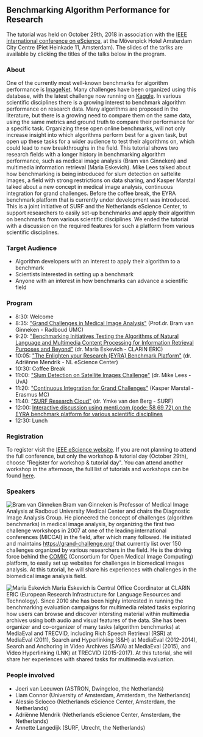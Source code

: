 ## Benchmarking Algorithm Performance for Research
The tutorial was held on October 29th, 2018 in association with the [IEEE international conference on eScience](https://www.escience2018.com/), at the Mövenpick Hotel Amsterdam City Centre (Piet Heinkade 11, Amsterdam). The slides of the tarlks are available by clicking the titles of the talks below in the program. 

### About
One of the currently most well-known benchmarks for algorithm performance is [ImageNet](http://www.image-net.org/). Many challenges have been organized using this database, with the latest challenge now running on [Kaggle](https://www.kaggle.com/c/imagenet-object-localization-challenge). In various scientific disciplines there is a growing interest to benchmark algorithm performance on research data. Many algorithms are proposed in the literature, but there is a growing need to compare them on the same data, using the same metrics and ground truth to compare their performance for a specific task. Organizing these open online benchmarks, will not only increase insight into which algorithms perform best for a given task, but open up these tasks for a wider audience to test their algorithms on, which could lead to new breakthroughs in the field. This tutorial shows two research fields with a longer history in benchmarking algorithm performance, such as medical image analysis (Bram van Ginneken) and multimedia information retrieval (Maria Eskevich). Mike Lees talked about how benchmarking is being introduced for slum detection on sattelite images, a field with strong restrictions on data sharing, and Kasper Marstal talked about a new concept in medical image analysis, continuous integration for grand challenges. Before the coffee break, the EYRA benchmark platform that is currently under development was introduced. This is a joint initiative of SURF and the Netherlands eScience Center, to support researchers to easily set-up benchmarks and apply their algorithm on benchmarks from various scientific disciplines. We ended the tutorial with a discussion on the required features for such a platform from various scientific disciplines.     

### Target Audience
* Algorithm developers with an interest to apply their algorithm to a benchmark
* Scientists interested in setting up a benchmark
* Anyone with an interest in how benchmarks can advance a scientific field 

### Program

* 8:30: Welcome
* 8:35: ["Grand Challenges in Medical Image Analysis"](https://github.com/NLeSC/IEEE-eScience-Tutorial-Designing-Benchmarks/blob/master/Grand%20Challenges%20in%20Medical%20Image%20Analysis.pdf) (Prof.dr. Bram van Ginneken - Radboud UMC)
* 9:20: ["Benchmarking Initiatives Testing the Algorithms of Natural Language and Multimedia Content Processing for Information Retrieval Purposes and Beyond"](https://github.com/NLeSC/IEEE-eScience-Tutorial-Designing-Benchmarks/blob/master/2018_10_29-eSCience-BenchmarkTutotiral_ME.pdf) (dr. Maria Eskevich - CLARIN ERIC)
* 10:05: ["The Enlighten your Research (EYRA) Benchmark Platform"](https://github.com/NLeSC/IEEE-eScience-Tutorial-Designing-Benchmarks/blob/master/EYRA%20Benchmark%20platform.pdf) (dr. Adriënne Mendrik - NL eScience Center)
* 10:30: Coffee Break
* 11:00: ["Slum Detection on Satellite Images Challenge"](https://github.com/NLeSC/IEEE-eScience-Tutorial-Designing-Benchmarks/blob/master/escience%20conference.pdf) (dr. Mike Lees - UvA)
* 11:20: ["Continuous Integration for Grand Challenges"](https://github.com/NLeSC/IEEE-eScience-Tutorial-Designing-Benchmarks/blob/master/continuous-registration-ieee-escience-conf.pdf) (Kasper Marstal - Erasmus MC)
* 11:40: ["SURF Research Cloud"](https://github.com/NLeSC/IEEE-eScience-Tutorial-Designing-Benchmarks/blob/master/Ymke-ResearchCloud.pptx) (dr. Ymke van den Berg - SURF)
* 12:00: [Interactive discussion using menti.com (code: 58 69 72) on the EYRA benchmark platform for various scientific disciplines](https://github.com/NLeSC/IEEE-eScience-Tutorial-Designing-Benchmarks/blob/master/181029_IEEE_EYRA_mentimeter_results.pdf)
* 12:30: Lunch

### Registration
To register visit the [IEEE eScience website](https://www.escience2018.com/page/419707). If you are not planning to attend the full conference, but only the workshop & tutorial day (October 29th), choose "Register for workshop & tutorial day". You can attend another workshop in the afternoon, the full list of tutorials and workshops can be found [here](https://www.escience2018.com/page/419754).

### Speakers

![Bram van Ginneken](/Bram_van_Ginneken2.jpg)
Bram van Ginneken is Professor of Medical Image Analysis at Radboud University Medical Center and chairs the Diagnostic Image Analysis Group. He pioneered the concept of challenges (algorithm benchmarks) in medical image analysis, by organizing the first two challenge workshops in 2007 at one of the leading international conferences (MICCAI) in the field, after which many followed. He initiated and maintains https://grand-challenge.org/ that currently list over 150 challenges organized by various researchers in the field. He is the driving force behind the [COMIC](https://grand-challenge.org/Create_your_own_challenge/) (Consortium for Open Medical Image Computing) platform, to easily set up websites for challenges in biomedical images analysis. At this tutorial, he will share his experiences with challenges in the biomedical image analysis field.

![Maria Eskevich](/Maria2.png)
Maria Eskevich is Central Office Coordinator at CLARIN ERIC (European Research Infrastructure for Language Resources and Technology). Since 2010 she has been highly interested in running the benchmarking evaluation campaigns for multimedia related tasks exploring how users can browse and discover intersting material within multimedia archives using both audio and visual features of the data. She has been organizer and co-organizer of many tasks (algorithm benchmarks) at MediaEval and TRECVID, including Rich Speech Retrieval (RSR) at MediaEval (2011), Search and Hyperlinking (S&H) at MediaEval (2012-2014), Search and Anchoring in Video Archives (SAVA) at MediaEval (2015), and Video Hyperlinking (LNK) at TRECVID (2015-2017). At this tutorial, she will share her experiences with shared tasks for multimedia evaluation.

### People involved
* Joeri van Leeuwen (ASTRON, Dwingeloo, the Netherlands)
* Liam Connor (University of Amsterdam, Amsterdam, the Netherlands)
* Alessio Sclocco (Netherlands eScience Center, Amsterdam, the Netherlands)
* Adriënne Mendrik (Netherlands eScience Center, Amsterdam, the Netherlands) 
* Annette Langedijk (SURF, Utrecht, the Netherlands) 
